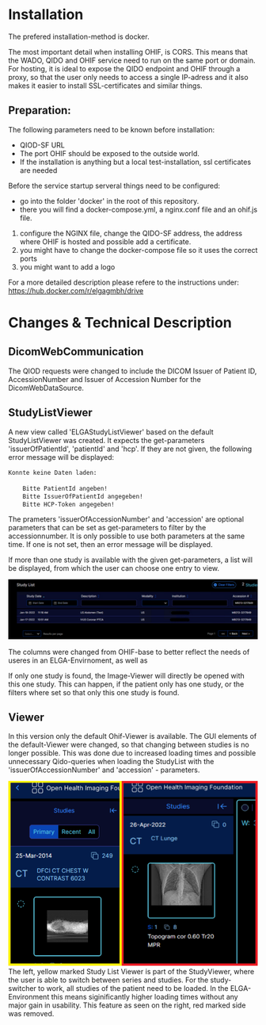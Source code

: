 # Installation
The prefered installation-method is docker.

The most important detail when installing OHIF, is CORS. This means that the WADO, QIDO and OHIF service need to run on the same port or domain. For hosting, it is ideal to expose the QIDO endpoint and OHIF through a proxy, so that the user only needs to access a single IP-adress and it also makes it easier to install SSL-certificates and similar things.
## Preparation:
The following parameters need to be known before installation:
- QIOD-SF URL
- The port OHIF should be exposed to the outside world.
- If the installation is anything but a local test-installation, ssl certificates are needed

Before the service startup serveral things need to be configured:
- go into the folder 'docker' in the root of this repository.
- there you will find a docker-compose.yml, a nginx.conf file and an ohif.js file.
1) configure the NGINX file, change the QIDO-SF address, the address where OHIF is hosted and possible add a certificate.
2) you might have to change the docker-compose file so it uses the correct ports
3) you might want to add a logo

For a more detailed description please refere to the instructions under: https://hub.docker.com/r/elgagmbh/drive

# Changes & Technical Description

## DicomWebCommunication
The QIOD requests were changed to include the DICOM Issuer of Patient ID, AccessionNumber and  Issuer of Accession Number for the DicomWebDataSource.

## StudyListViewer
A new view called 'ELGAStudyListViewer' based on the default StudyListViewer was created. It expects the get-parameters 'issuerOfPatientId', 'patientId' and 'hcp'. If they are not given, the following error message will be displayed:

```
Konnte keine Daten laden:

    Bitte PatientId angeben!
    Bitte IssuerOfPatientId angegeben!
    Bitte HCP-Token angegeben!
```

The prameters 'issuerOfAccessionNumber' and 'accession' are optional parameters that can be set as get-parameters to filter by the accessionnumber. It is only possible to use both parameters at the same time. If one is not set, then an error message will be displayed.

If more than one study is available with the given get-parameters, a list will be displayed, from which the user can choose one entry to view.

![Studlist](docs/StudyList.png)

The columns were changed from OHIF-base to better reflect the needs of useres in an ELGA-Envirnoment, as well as

If only one study is found, the Image-Viewer will directly be opened with this one study. This can happen, if the patient only has one study, or the filters where set so that only this one study is found.

## Viewer

In this version only the default Ohif-Viewer is available.
The GUI elements of the default-Viewer were changed, so that changing between studies is no longer possible. This was done due to increased loading times and possible unnecessary Qido-queries when loading the StudyList with the 'issuerOfAccessionNumber' and 'accession' - parameters.

![Studlist](docs/ViewerStudyListComparison.png)
The left, yellow marked Study List Viewer is part of the StudyViewer, where the user is able to switch between series and studies. For the study-switcher to work, all studies of the patient need to be loaded. In the ELGA-Environment this means siginificantly higher loading times without any major gain in usability. This feature as seen on the right, red marked side was removed.
